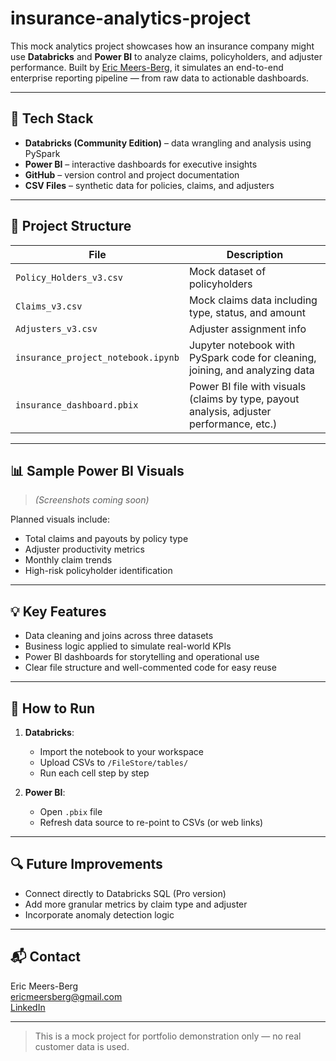 # insurance-analytics-project
This mock analytics project showcases how an insurance company might use **Databricks** and **Power BI** to analyze claims, policyholders, and adjuster performance. Built by [Eric Meers-Berg](mailto:emeersberg@gmail.com), it simulates an end-to-end enterprise reporting pipeline — from raw data to actionable dashboards.

---

## 🔧 Tech Stack

- **Databricks (Community Edition)** – data wrangling and analysis using PySpark
- **Power BI** – interactive dashboards for executive insights
- **GitHub** – version control and project documentation
- **CSV Files** – synthetic data for policies, claims, and adjusters

---

## 📂 Project Structure

| File | Description |
|------|-------------|
| `Policy_Holders_v3.csv` | Mock dataset of policyholders |
| `Claims_v3.csv` | Mock claims data including type, status, and amount |
| `Adjusters_v3.csv` | Adjuster assignment info |
| `insurance_project_notebook.ipynb` | Jupyter notebook with PySpark code for cleaning, joining, and analyzing data |
| `insurance_dashboard.pbix` | Power BI file with visuals (claims by type, payout analysis, adjuster performance, etc.) |

---

## 📊 Sample Power BI Visuals

> *(Screenshots coming soon)*

Planned visuals include:

- Total claims and payouts by policy type
- Adjuster productivity metrics
- Monthly claim trends
- High-risk policyholder identification

---

## 💡 Key Features

- Data cleaning and joins across three datasets
- Business logic applied to simulate real-world KPIs
- Power BI dashboards for storytelling and operational use
- Clear file structure and well-commented code for easy reuse

---

## 🚀 How to Run

1. **Databricks**:
   - Import the notebook to your workspace
   - Upload CSVs to `/FileStore/tables/`
   - Run each cell step by step

2. **Power BI**:
   - Open `.pbix` file
   - Refresh data source to re-point to CSVs (or web links)

---

## 🔍 Future Improvements

- Connect directly to Databricks SQL (Pro version)
- Add more granular metrics by claim type and adjuster
- Incorporate anomaly detection logic

---

## 📬 Contact

Eric Meers-Berg  
[ericmeersberg@gmail.com](mailto:ericmeersberg@gmail.com)  
[LinkedIn](https://www.linkedin.com/in/your-link)

---

> This is a mock project for portfolio demonstration only — no real customer data is used.
